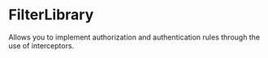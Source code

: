 # FilterLibrary
Allows you to implement authorization and authentication rules through the use of interceptors. 

